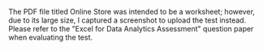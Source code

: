 The PDF file titled Online Store was intended to be a worksheet; however, due to its large size, I captured a screenshot to upload the test instead. Please refer to the "Excel for Data Analytics Assessment" question paper when evaluating the test.
